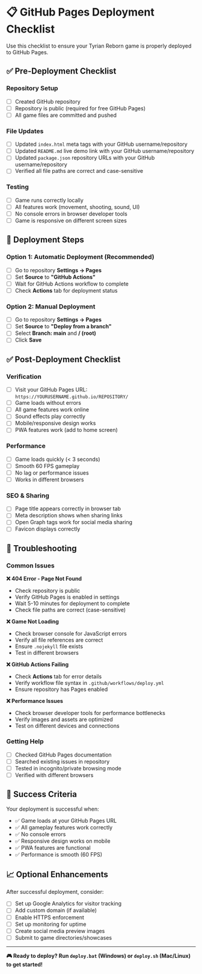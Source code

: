 # 📋 GitHub Pages Deployment Checklist

Use this checklist to ensure your Tyrian Reborn game is properly deployed to GitHub Pages.

## ✅ Pre-Deployment Checklist

### Repository Setup
- [ ] Created GitHub repository
- [ ] Repository is public (required for free GitHub Pages)
- [ ] All game files are committed and pushed

### File Updates
- [ ] Updated `index.html` meta tags with your GitHub username/repository
- [ ] Updated `README.md` live demo link with your GitHub username/repository  
- [ ] Updated `package.json` repository URLs with your GitHub username/repository
- [ ] Verified all file paths are correct and case-sensitive

### Testing
- [ ] Game runs correctly locally
- [ ] All features work (movement, shooting, sound, UI)
- [ ] No console errors in browser developer tools
- [ ] Game is responsive on different screen sizes

## 🚀 Deployment Steps

### Option 1: Automatic Deployment (Recommended)
- [ ] Go to repository **Settings → Pages**
- [ ] Set **Source** to **"GitHub Actions"**
- [ ] Wait for GitHub Actions workflow to complete
- [ ] Check **Actions** tab for deployment status

### Option 2: Manual Deployment
- [ ] Go to repository **Settings → Pages**
- [ ] Set **Source** to **"Deploy from a branch"**
- [ ] Select **Branch: main** and **/ (root)**
- [ ] Click **Save**

## ✅ Post-Deployment Checklist

### Verification
- [ ] Visit your GitHub Pages URL: `https://YOURUSERNAME.github.io/REPOSITORY/`
- [ ] Game loads without errors
- [ ] All game features work online
- [ ] Sound effects play correctly
- [ ] Mobile/responsive design works
- [ ] PWA features work (add to home screen)

### Performance
- [ ] Game loads quickly (< 3 seconds)
- [ ] Smooth 60 FPS gameplay
- [ ] No lag or performance issues
- [ ] Works in different browsers

### SEO & Sharing
- [ ] Page title appears correctly in browser tab
- [ ] Meta description shows when sharing links
- [ ] Open Graph tags work for social media sharing
- [ ] Favicon displays correctly

## 🔧 Troubleshooting

### Common Issues

**❌ 404 Error - Page Not Found**
- Check repository is public
- Verify GitHub Pages is enabled in settings
- Wait 5-10 minutes for deployment to complete
- Check file paths are correct (case-sensitive)

**❌ Game Not Loading**
- Check browser console for JavaScript errors
- Verify all file references are correct
- Ensure `.nojekyll` file exists
- Test in different browsers

**❌ GitHub Actions Failing**
- Check **Actions** tab for error details
- Verify workflow file syntax in `.github/workflows/deploy.yml`
- Ensure repository has Pages enabled

**❌ Performance Issues**
- Check browser developer tools for performance bottlenecks
- Verify images and assets are optimized
- Test on different devices and connections

### Getting Help
- [ ] Checked GitHub Pages documentation
- [ ] Searched existing issues in repository
- [ ] Tested in incognito/private browsing mode
- [ ] Verified with different browsers

## 🎯 Success Criteria

Your deployment is successful when:
- ✅ Game loads at your GitHub Pages URL
- ✅ All gameplay features work correctly
- ✅ No console errors
- ✅ Responsive design works on mobile
- ✅ PWA features are functional
- ✅ Performance is smooth (60 FPS)

## 📈 Optional Enhancements

After successful deployment, consider:
- [ ] Set up Google Analytics for visitor tracking
- [ ] Add custom domain (if available)
- [ ] Enable HTTPS enforcement
- [ ] Set up monitoring for uptime
- [ ] Create social media preview images
- [ ] Submit to game directories/showcases

---

**🎮 Ready to deploy? Run `deploy.bat` (Windows) or `deploy.sh` (Mac/Linux) to get started!**

